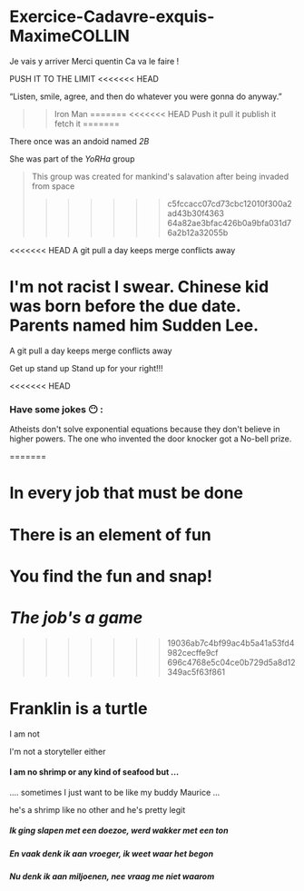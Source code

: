 ﻿# Exercice-Cadavre-exquis-MaximeCOLLIN
Je vais y arriver
Merci quentin
Ca va le faire !

PUSH IT TO THE LIMIT
<<<<<<< HEAD

“Listen, smile, agree, and then do whatever you were gonna do anyway.”
>> Iron Man
=======
<<<<<<< HEAD
Push it
pull it
publish it
fetch it
=======

There once was an andoid named _2B_

She was part of the *YoRHa* group
> This group was created for mankind's salavation after being invaded from space
>>>>>>> c5fccacc07cd73cbc12010f300a2ad43b30f4363
>>>>>>> 64a82ae3bfac426b0a9bfa031d76a2b12a32055b

<<<<<<< HEAD
A git pull a day keeps merge conflicts away 
 
 I'm not racist I swear.
 Chinese kid was born before the due date. 
 Parents named him Sudden Lee.
=======
A git pull a day keeps merge conflicts away


Get up stand up
Stand up for your right!!!

<<<<<<< HEAD

### Have some jokes :no_mouth: :
Atheists don't solve exponential equations because they don't believe in higher powers.
The one who invented the door knocker got a No-bell prize.

=======
# In every job that must be done
# There is an element of fun
# You find the fun and snap!
# *The job's a game*
>>>>>>> 19036ab7c4bf99ac4b5a41a53fd4982cecffe9cf
>>>>>>> 696c4768e5c04ce0b729d5a8d12349ac5f63f861

# Franklin is a turtle

 I am not

 I'm not a storyteller either



#### I am no shrimp or any kind of seafood but ... ####

.... sometimes I just want to be like my buddy Maurice ...

he's a shrimp like no other and he's pretty legit

##### Ik ging slapen met een doezoe, werd wakker met een ton
##### En vaak denk ik aan vroeger, ik weet waar het begon
##### Nu denk ik aan miljoenen, nee vraag me niet waarom
